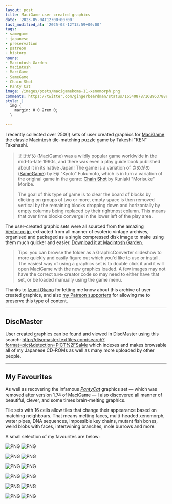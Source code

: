 ```yaml
---
layout: post
title: MaciGame user created graphics
date: '2023-05-04T12:00+00:00'
last_modified_at: '2025-03-12T13:59+00:00'
tags:
- samegame
- japanese
- preservation
- patreon
- history
nouns:
- Macintosh Garden
- Macintosh
- MaciGame
- SameGame
- Chain Shot
- Panty Cat
image: /images/posts/macigamekoma-11-xenomorph.png
comments: https://twitter.com/gingerbeardman/status/1654087871689637889
style: |
  img {
    margin: 0 0 2rem 0;
  }

---
```


I recently collected over 250(!) sets of user created graphics for [MaciGame](https://macintoshgarden.org/games/macigame) the classic Macintosh tile-matching puzzle game by Takeshi "KEN" Takahashi.

> まきがめ (MaciGame) was a wildly popular game worldwide in the mid-to-late 1990s, and there was even a play guide book published about it in its native Japan! The game is a variation of さめがめ ([SameGame](https://gamicus.fandom.com/wiki/SameGame)) by Eiji "Kyoto" Fukumoto, which is in turn a variation of the original game in the genre: [Chain Shot](https://www.asahi-net.or.jp/~ky6k-mrb/chainsht.htm) by Kuniaki "Morisuke" Moribe.
> 
> The goal of this type of game is to clear the board of blocks by clicking on groups of two or more, empty space is then removed vertical by the remaining blocks dropping down and horizontally by empty columns being replaced by their rightmost column. This means that over time blocks converge in the lower left of the play area.

The user-created graphic sets were all sourced from the amazing [Vector.co.jp](https://www.vector.co.jp/vpack/filearea/osx/game/puzzle/makigame/), extracted from all manner of esoteric vintage archives, organised and packaged as a single compressed disk image to make using them much quicker and easier. [Download it at Macintosh Garden](https://macintoshgarden.org/games/macigame).

> Tips: you can browse the folder as a GraphicConverter slideshow to more quickly and easily figure out which you'd like to use or install. The easiest way of using a graphics set is to double click it and it will open MaciGame with the new graphics loaded. A few images may not have the correct `SaMe` creator code so may need to either have that set, or be loaded manually using the game menu.

Thanks to [Izumi Okano](https://twitter.com/haeckel) for letting me know about this archive of user created graphics, and also [my Patreon supporters](https://www.patreon.com/gingerbeardman) for allowing me to preserve this type of content.

----

## DiscMaster

User created graphics can be found and viewed in DiscMaster using this search: <a href="http://discmaster.textfiles.com/search?format=pict&detection=PICT%2FSaMe">http://discmaster.textfiles.com/search?format=pict&detection=PICT%2FSaMe</a> which indexes and makes browsable all of my Japanese CD-ROMs as well as many more uploaded by other people.

----

## My Favourites

As well as recovering the infamous _[Panty](http://hp.vector.co.jp/authors/VA001976/index_e.html)[Cat](http://www.kibo.com/exegesis/panty_cat.shtml)_ graphics set — which was removed after version 1.74 of MaciGame — I also discovered all manner of beautiful, clever, and some times brain-melting graphics. 

Tile sets with 16 cells allow tiles that change their appearance based on matching neighbours. That means melting faces, multi-headed xenomorph, water pipes, DNA sequences, impossible key chains, mutant fish bones, weird blobs with faces, intertwining branches, mole burrows and more.

A small selection of my favourites are below:

![PNG](/images/posts/macigamekoma-01-usa-chan.png#compare) ![PNG](/images/posts/macigamekoma-02-panty-cat.png#compare)<br>

![PNG](/images/posts/macigamekoma-03-monkey.png#compare) ![PNG](/images/posts/macigamekoma-04-spheres.png#compare)<br>

![PNG](/images/posts/macigamekoma-05-autumn.png#compare) ![PNG](/images/posts/macigamekoma-06-cookies.png#compare)<br>

![PNG](/images/posts/macigamekoma-07-eggs.png#compare) ![PNG](/images/posts/macigamekoma-08-faces.png#compare)<br>

![PNG](/images/posts/macigamekoma-10-roadworks.png#compare) ![PNG](/images/posts/macigamekoma-09-lines.png#compare)<br>

![PNG](/images/posts/macigamekoma-11-xenomorph.png#compare) ![PNG](/images/posts/macigamekoma-12-zippo.png#compare)<br>

<br clear="both">
